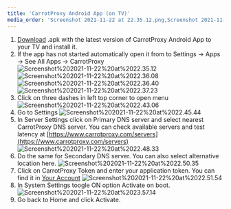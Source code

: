 ```yaml
---
title: 'CarrotProxy Android App (on TV)'
media_order: 'Screenshot 2021-11-22 at 22.35.12.png,Screenshot 2021-11-22 at 22.36.40.png,Screenshot 2021-11-22 at 22.37.23.png,Screenshot 2021-11-22 at 22.36.08.png,Screenshot 2021-11-22 at 22.43.06.png,Screenshot 2021-11-22 at 22.45.44.png,Screenshot 2021-11-22 at 22.48.33.png,Screenshot 2021-11-22 at 22.50.35.png,Screenshot 2021-11-22 at 22.51.54.png,Screenshot 2021-11-22 at 23.57.14.png'
---
```


1. [Download](https://www.carrotproxy.com/downloads/bin/android/com.carrotproxy.dns_1.0.0_e59cbbb-pure-release.apk) .apk with the latest version of CarrotProxy Android App to your TV and install it.
2. If the app has not started automatically open it from to Settings -> Apps -> See All Apps -> CarrotProxy
![Screenshot%202021-11-22%20at%2022.35.12](Screenshot%202021-11-22%20at%2022.35.12.png?resize=350)
![Screenshot%202021-11-22%20at%2022.36.08](Screenshot%202021-11-22%20at%2022.36.08.png?resize=300)
![Screenshot%202021-11-22%20at%2022.36.40](Screenshot%202021-11-22%20at%2022.36.40.png?resize=300)
![Screenshot%202021-11-22%20at%2022.37.23](Screenshot%202021-11-22%20at%2022.37.23.png?resize=300)
3. Click on three dashes in left top corner to open menu
![Screenshot%202021-11-22%20at%2022.43.06](Screenshot%202021-11-22%20at%2022.43.06.png?resize=400)
4. Go to Settings
![Screenshot%202021-11-22%20at%2022.45.44](Screenshot%202021-11-22%20at%2022.45.44.png?resize=280)
5. In Server Settings click on Primary DNS server and select nearest CarrotProxy DNS server. You can check available servers and test latency at [https://www.carrotproxy.com/servers](https://www.carrotproxy.com/servers)
![Screenshot%202021-11-22%20at%2022.48.33](Screenshot%202021-11-22%20at%2022.48.33.png?resize=400)
7. Do the same for Secondary DNS server. You can also select alternative location here.
![Screenshot%202021-11-22%20at%2022.50.35](Screenshot%202021-11-22%20at%2022.50.35.png?resize=400)
9. Click on CarrotProxy Token and enter your application token. You can find it in [Your Account](https://www.carrotproxy.com/account)
![Screenshot%202021-11-22%20at%2022.51.54](Screenshot%202021-11-22%20at%2022.51.54.png?resize=400)
10. In System Settings toogle ON option Activate on boot.
![Screenshot%202021-11-22%20at%2023.57.14](Screenshot%202021-11-22%20at%2023.57.14.png?resize=400)
11. Go back to Home and click Activate.
